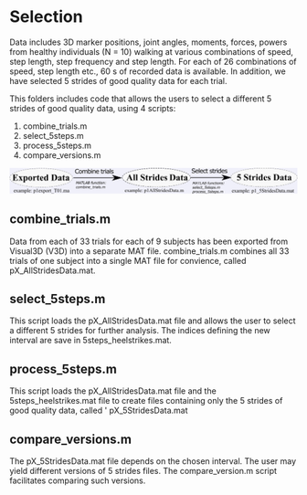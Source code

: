 # Selection #

Data includes 3D marker positions, joint angles, moments, forces, powers from healthy individuals (N = 10) walking at various combinations of speed, step length, step frequency and step length. For each of 26 combinations of speed, step length etc., 60 s of recorded data is available. In addition, we have selected 5 strides of good quality data for each trial.

This folders includes code that allows the users to select a different 5 strides of good quality data, using 4 scripts:

1. combine_trials.m
2. select_5steps.m
3. process_5steps.m
4. compare_versions.m

![picture](dataflow.png)

## combine_trials.m ##
Data from each of 33 trials for each of 9 subjects has been exported from Visual3D (V3D) into a separate MAT file. combine_trials.m combines all 33 trials of one subject into a single MAT file for convience, called pX_AllStridesData.mat. 

## select_5steps.m ##
This script loads the pX_AllStridesData.mat file and allows the user to select a different 5 strides for further analysis. The indices defining the new interval are save in 5steps_heelstrikes.mat. 

## process_5steps.m ##
This script loads the pX_AllStridesData.mat file and the 5steps_heelstrikes.mat file to create files containing only the 5 strides of good quality data, called ' pX_5StridesData.mat

## compare_versions.m ##
The pX_5StridesData.mat file depends on the chosen interval. The user may yield different versions of 5 strides files. The compare_version.m script facilitates comparing such versions.
